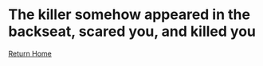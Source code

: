 # The killer somehow appeared in the backseat, scared you, and killed you  


[Return Home](../sense-danger.md)
